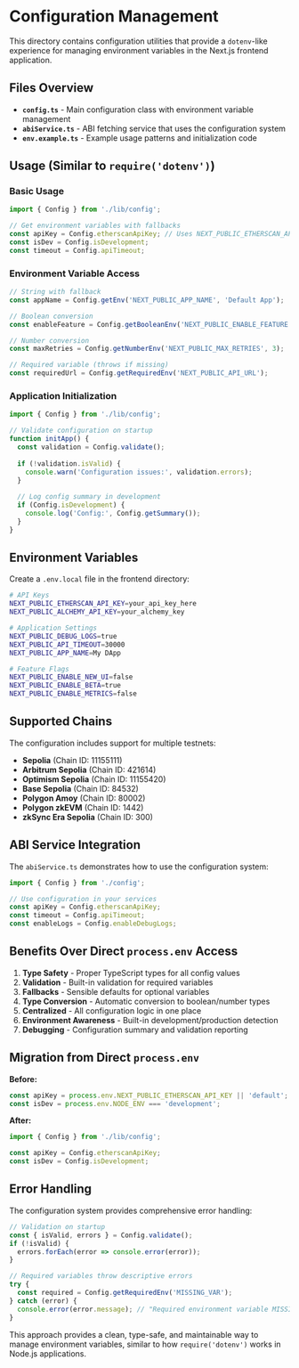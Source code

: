 # Configuration Management

This directory contains configuration utilities that provide a `dotenv`-like experience for managing environment variables in the Next.js frontend application.

## Files Overview

- **`config.ts`** - Main configuration class with environment variable management
- **`abiService.ts`** - ABI fetching service that uses the configuration system
- **`env.example.ts`** - Example usage patterns and initialization code

## Usage (Similar to `require('dotenv')`)

### Basic Usage

```typescript
import { Config } from './lib/config';

// Get environment variables with fallbacks
const apiKey = Config.etherscanApiKey; // Uses NEXT_PUBLIC_ETHERSCAN_API_KEY
const isDev = Config.isDevelopment;
const timeout = Config.apiTimeout;
```

### Environment Variable Access

```typescript
// String with fallback
const appName = Config.getEnv('NEXT_PUBLIC_APP_NAME', 'Default App');

// Boolean conversion
const enableFeature = Config.getBooleanEnv('NEXT_PUBLIC_ENABLE_FEATURE', false);

// Number conversion
const maxRetries = Config.getNumberEnv('NEXT_PUBLIC_MAX_RETRIES', 3);

// Required variable (throws if missing)
const requiredUrl = Config.getRequiredEnv('NEXT_PUBLIC_API_URL');
```

### Application Initialization

```typescript
import { Config } from './lib/config';

// Validate configuration on startup
function initApp() {
  const validation = Config.validate();
  
  if (!validation.isValid) {
    console.warn('Configuration issues:', validation.errors);
  }
  
  // Log config summary in development
  if (Config.isDevelopment) {
    console.log('Config:', Config.getSummary());
  }
}
```

## Environment Variables

Create a `.env.local` file in the frontend directory:

```bash
# API Keys
NEXT_PUBLIC_ETHERSCAN_API_KEY=your_api_key_here
NEXT_PUBLIC_ALCHEMY_API_KEY=your_alchemy_key

# Application Settings
NEXT_PUBLIC_DEBUG_LOGS=true
NEXT_PUBLIC_API_TIMEOUT=30000
NEXT_PUBLIC_APP_NAME=My DApp

# Feature Flags
NEXT_PUBLIC_ENABLE_NEW_UI=false
NEXT_PUBLIC_ENABLE_BETA=true
NEXT_PUBLIC_ENABLE_METRICS=false
```

## Supported Chains

The configuration includes support for multiple testnets:

- **Sepolia** (Chain ID: 11155111)
- **Arbitrum Sepolia** (Chain ID: 421614)
- **Optimism Sepolia** (Chain ID: 11155420)
- **Base Sepolia** (Chain ID: 84532)
- **Polygon Amoy** (Chain ID: 80002)
- **Polygon zkEVM** (Chain ID: 1442)
- **zkSync Era Sepolia** (Chain ID: 300)

## ABI Service Integration

The `abiService.ts` demonstrates how to use the configuration system:

```typescript
import { Config } from './config';

// Use configuration in your services
const apiKey = Config.etherscanApiKey;
const timeout = Config.apiTimeout;
const enableLogs = Config.enableDebugLogs;
```

## Benefits Over Direct `process.env` Access

1. **Type Safety** - Proper TypeScript types for all config values
2. **Validation** - Built-in validation for required variables
3. **Fallbacks** - Sensible defaults for optional variables
4. **Type Conversion** - Automatic conversion to boolean/number types
5. **Centralized** - All configuration logic in one place
6. **Environment Awareness** - Built-in development/production detection
7. **Debugging** - Configuration summary and validation reporting

## Migration from Direct `process.env`

**Before:**
```typescript
const apiKey = process.env.NEXT_PUBLIC_ETHERSCAN_API_KEY || 'default';
const isDev = process.env.NODE_ENV === 'development';
```

**After:**
```typescript
import { Config } from './lib/config';

const apiKey = Config.etherscanApiKey;
const isDev = Config.isDevelopment;
```

## Error Handling

The configuration system provides comprehensive error handling:

```typescript
// Validation on startup
const { isValid, errors } = Config.validate();
if (!isValid) {
  errors.forEach(error => console.error(error));
}

// Required variables throw descriptive errors
try {
  const required = Config.getRequiredEnv('MISSING_VAR');
} catch (error) {
  console.error(error.message); // "Required environment variable MISSING_VAR is not set"
}
```

This approach provides a clean, type-safe, and maintainable way to manage environment variables, similar to how `require('dotenv')` works in Node.js applications.